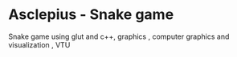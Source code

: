 # Asclepius - Snake game
Snake game using glut and c++, graphics , computer graphics and visualization , VTU
